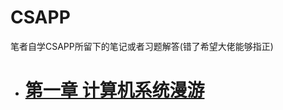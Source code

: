 # CSAPP
笔者自学CSAPP所留下的笔记或者习题解答(错了希望大佬能够指正)

* # [第一章 计算机系统漫游](https://github.com/Stromxun/CSAPP/tree/main/Note/Chapter%201)
  
